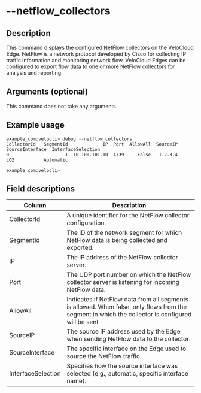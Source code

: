 #	--netflow_collectors

##	Description
This command displays the configured NetFlow collectors on the VeloCloud Edge. NetFlow is a network protocol developed by Cisco for collecting IP traffic information and monitoring network flow. VeloCloud Edges can be configured to export flow data to one or more NetFlow collectors for analysis and reporting.

##  Arguments (optional)
This command does not take any arguments.

##  Example usage
```
example_com:velocli> debug --netflow_collectors
CollectorId   SegmentId             IP  Port  AllowAll  SourceIP  SourceInterface  InterfaceSelection
0                     1  10.100.101.10  4739     False   1.2.3.4              LO2           Automatic

example_com:velocli>
```

##  Field descriptions
| Column             | Description                                                                                                |
|--------------------|------------------------------------------------------------------------------------------------------------|
| CollectorId        | A unique identifier for the NetFlow collector configuration.                                               |
| SegmentId          | The ID of the network segment for which NetFlow data is being collected and exported.                      |
| IP                 | The IP address of the NetFlow collector server.                                                            |
| Port               | The UDP port number on which the NetFlow collector server is listening for incoming NetFlow data.          |
| AllowAll           | Indicates if NetFlow data from all segments is allowed. When false, only flows from the segment in which the collector is configured will be sent |
| SourceIP           | The source IP address used by the Edge when sending NetFlow data to the collector.                         |
| SourceInterface    | The specific interface on the Edge used to source the NetFlow traffic.                                     |
| InterfaceSelection | Specifies how the source interface was selected (e.g., automatic, specific interface name).                |
